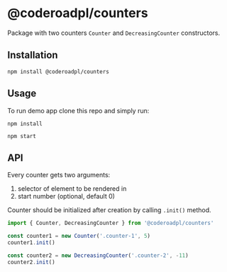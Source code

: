 # @coderoadpl/counters

Package with two counters `Counter` and `DecreasingCounter` constructors.

## Installation

```
npm install @coderoadpl/counters
```

## Usage

To run demo app clone this repo and simply run:

```
npm install
```

```
npm start
```

## API

Every counter gets two arguments:

 1. selector of element to be rendered in
 2. start number (optional, default 0)

Counter should be initialized after creation by calling `.init()` method.

```javascript
import { Counter, DecreasingCounter } from '@coderoadpl/counters'

const counter1 = new Counter('.counter-1', 5)
counter1.init()

const counter2 = new DecreasingCounter('.counter-2', -11)
counter2.init()
```